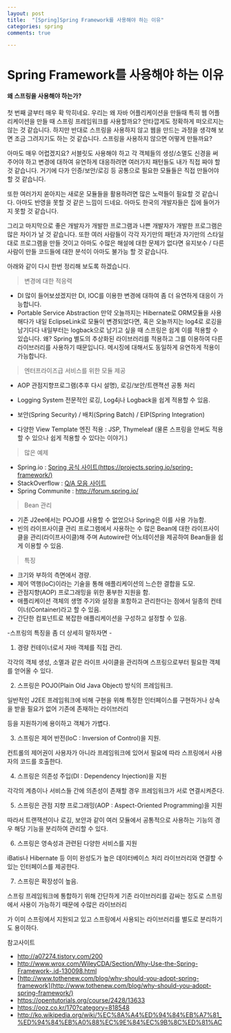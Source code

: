```yaml
---
layout: post
title:  "[Spring]Spring Framework를 사용해야 하는 이유"
categories: spring
comments: true

---
```


# Spring Framework를 사용해야 하는 이유



#### 왜 스프링을 사용해야 하는가?

 

  첫 번째 글부터 매우 확 막히네요. 우리는 왜 자바 어플리케이션을 만들때 특히 웹 어플리케이션을 만들 때 스프링 프레임워크를 사용할까요? 안타깝게도 정확하게 떠오르지는 않는 것 같습니다. 하지만 반대로 스프링을 사용하지 않고 웹을 만드는 과정을 생각해 보면 조금 그려지기도 하는 것 같습니다. 스프링을 사용하지 않으면 어떻게 만들까요?

  아마도 매우 어렵겠지요? 서블릿도 사용해야 하고 각 객체들의 생성/소멸도 신경을 써 주어야 하고 변경에 대하여 유연하게 대응하려면 여러가지 패턴들도 내가 직접 짜야 할 것 같습니다. 거기에 다가 인증/보안/로깅 등 공통으로 필요한 모듈들은 직접 만들어야 할 것 같습니다.

  또한 여러가지 쏟아지는 새로운 모듈들을 활용하려면 많은 노력들이 필요할 것 같습니다. 아마도 반영을 못할 것 같은 느낌이 드네요. 아마도 한국의 개발자들은 집에 들어가지 못할 것 같습니다.

  그리고 마지막으로 좋은 개발자가 개발한 프로그램과 나쁜 개발자가 개발한 프로그램은 많은 차이가 날 것 같습니다. 또한 여러 사람들이 각각 자기만의 패턴과 자기만의 스타일대로 프로그램을 만들 것이고 아마도 수많은 해설에 대한 문제가 없다면 유지보수 / 다른 사람이 만들 코드들에 대한 분석이 아마도 불가능 할 것 같습니다.

아래와 같이 다시 한번 정리해 보도록 하겠습니다.

> 변경에 대한 적응력

- DI
  많이 들어보셨겠지만 DI, IOC를 이용한 변경에 대하여 좀 더 유연하게 대응이 가능합니다.
- Portable Service Abstraction
  만약 오늘까지는 Hibernate로 ORM모듈을 사용해다가 내일 EclipseLink로 모듈이 변경되었다면, 혹은 오늘까지는 log4로 로깅을 남기다다 내일부터는 logback으로 남기고 싶을 때 스프링은 쉽게 이를 적용할 수 있습니다. 왜? Spring 별도의 추상화된 라이브러리를 적용하고 그를 이용하여 다른 라이브러리를 사용하기 때문입니다. 메시징에 대해서도 동일하게 유연하게 적용이 가능합니다.



> 엔터프라이즈급 서비스를 위한 모듈 제공

- AOP
  관점지향프로그램(추후 다시 설명), 로깅/보안/트랜젹션 공통 처리
- Logging System
  전문적인 로깅, Log4j나 Logback을 쉽게 적용할 수 있음.
- 보안(Spring Security) / 배치(Spring Batch) / EIP(Spring Integration)
  
- 다양한 View Template 엔진 적용 : JSP, Thymeleaf
  (물론 스프링을 안써도 적용할 수 있으나 쉽게 적용할 수 있다는 이야기.)



> 많은 예제

- Spring.io : [Spring 공식 사이트(https://projects.spring.io/spring-framework/)](https://projects.spring.io/spring-framework/)
- StackOverflow : [Q/A 모음 사이트](http://stackoverflow.com/)
- Spring Communite : http://forum.spring.io/



> Bean 관리

- 기존 J2ee에서는 POJO를 사용할 수 없었으나 Spring은 이를 사용 가능함.
- 빈의 라이프사이클 관리
  프로그램에서 사용하는 수 많은 Bean에 대한 라이프사이클을 관리(라이프사이클)해 주며 Autowire란 어노테이션을 제공하여 Bean들을 쉽게 이용할 수 있음.



> 특징

* 크기와 부하의 측면에서 경량.
* 제어 역행(IoC)이라는 기술을 통해 애플리케이션의 느슨한 결합을 도모.
* 관점지향(AOP) 프로그래밍을 위한 풍부한 지원을 함.
* 애플리케이션 객체의 생명 주기와 설정을 포함하고 관리한다는 점에서 일종의 컨테이너(Container)라고 할 수 있음.
* 간단한 컴포넌트로 복잡한 애플리케이션을 구성하고 설정할 수 있음.





-스프링의 특징을 좀 더 상세히 말하자면 -



1)  경량 컨테이너로서 자바 객체를 직접 관리.

  각각의 객체 생성, 소멸과 같은 라이프 사이클을 관리하며 스프링으로부터 필요한 객체를 얻어올 수 있다.



2)  스프링은 POJO(Plain Old Java Object) 방식의 프레임워크.

  일반적인 J2EE 프레임워크에 비해 구현을 위해 특정한 인터페이스를 구현하거나 상속을 받을 필요가 없어 기존에 존재하는 라이브러리

  등을 지원하기에 용이하고 객체가 가볍다.



3)  스프링은 제어 반전(IoC : Inversion of Control)을 지원.

  컨트롤의 제어권이 사용자가 아니라 프레임워크에 있어서 필요에 따라 스프링에서 사용자의 코드를 호출한다.



4)  스프링은 의존성 주입(DI : Dependency Injection)을 지원

  각각의 계층이나 서비스들 간에 의존성이 존재할 경우 프레임워크가 서로 연결시켜준다.



5)  스프링은 관점 지향 프로그래밍(AOP : Aspect-Oriented Programming)을 지원

  따라서 트랜잭션이나 로깅, 보안과 같이 여러 모듈에서 공통적으로 사용하는 기능의 경우 해당 기능을 분리하여 관리할 수 있다.



6)  스프링은 영속성과 관련된 다양한 서비스를 지원

  iBatis나 Hibernate 등 이미 완성도가 높은 데이터베이스 처리 라이브러리와 연결할 수 있는 인터페이스를 제공한다.



7)  스프링은 확장성이 높음.

  스프링 프레임워크에 통합하기 위해 간단하게 기존 라이브러리를 감싸는 정도로 스프링에서 사용이 가능하기 때문에 수많은 라이브러리

  가 이미 스프링에서 지원되고 있고 스프링에서 사용되는 라이브러리를 별도로 분리하기도 용이하다.







참고사이트

- http://a07274.tistory.com/200
- http://www.wrox.com/WileyCDA/Section/Why-Use-the-Spring-Framework-.id-130098.html
- [http://www.tothenew.com/blog/why-should-you-adopt-spring-framework](http://www.tothenew.com/blog/why-should-you-adopt-spring-framework/)
- https://opentutorials.org/course/2428/13633
-  https://ooz.co.kr/170?category=818548
- http://ko.wikipedia.org/wiki/%EC%8A%A4%ED%94%84%EB%A7%81_%ED%94%84%EB%A0%88%EC%9E%84%EC%9B%8C%ED%81%AC